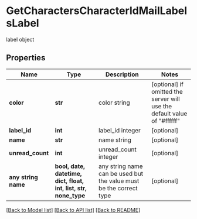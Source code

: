 # GetCharactersCharacterIdMailLabelsLabel

label object

## Properties
Name | Type | Description | Notes
------------ | ------------- | ------------- | -------------
**color** | **str** | color string | [optional]  if omitted the server will use the default value of "#ffffff"
**label_id** | **int** | label_id integer | [optional] 
**name** | **str** | name string | [optional] 
**unread_count** | **int** | unread_count integer | [optional] 
**any string name** | **bool, date, datetime, dict, float, int, list, str, none_type** | any string name can be used but the value must be the correct type | [optional]

[[Back to Model list]](../README.md#documentation-for-models) [[Back to API list]](../README.md#documentation-for-api-endpoints) [[Back to README]](../README.md)


